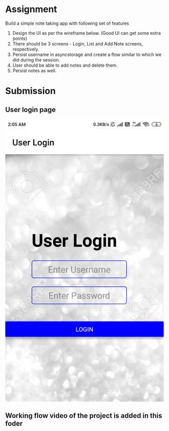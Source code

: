 # Assignment
Build a simple note taking app with following set of features  
1. Design the UI as per the wireframe below. (Good UI can get some extra points)  
2. There should be 3 screens - Login, List and Add Note screens, respectively.  
3. Persist username in asyncstorage and create a flow similar to which we did during the session.  
4. User should be able to add notes and delete them.  
5. Persist notes as well.  


# Submission

## User login page

![alt text](https://github.com/bharathkumar555/SAU-2021-Feb-Batch-1/blob/main/React%20Native%20Session%201%20and%202%20-%20Morning%20-%20Afternoon/Screenshots/Screenshot_2021-02-27-02-05-00-460_host.exp.exponent.jpg)

## Working flow video of the project is added in this foder
